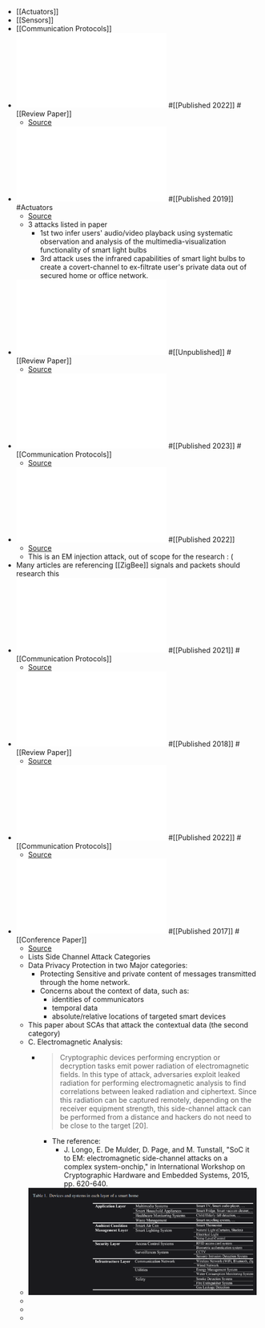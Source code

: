 - [[Actuators]]
- [[Sensors]]
- [[Communication Protocols]]
- ![Smart Home Privacy Protection Methods against A passive Wireless Snooping Side-Cannel Attack](../assets/sensors-22-08564-v3_1732641062625_0.pdf) #[[Published 2022]] #[[Review Paper]]
	- [Source](https://www.mdpi.com/1424-8220/22/21/8564)
- ![Light Ears: Information Leakage via Smart Lights](../assets/3351256_1732641926328_0.pdf) #[[Published 2019]] #Actuators
	- [Source](https://dl.acm.org/doi/abs/10.1145/3351256)
	- 3 attacks listed in paper
		- 1st two infer users' audio/video playback using systematic observation and analysis of the multimedia-visualization functionality of smart light bulbs
		- 3rd attack uses the infrared capabilities of smart light bulbs to create a covert-channel to ex-filtrate user's private data out of secured home or office network.
- ![Security Concerns in IoT Light Bulbs: Investigating Covert Channels](../assets/2408.14613v1_1732656803976_0.pdf) #[[Unpublished]] #[[Review Paper]]
	- [Source](https://arxiv.org/abs/2408.14613)
- ![Wireless Traffic Analysis Based SCA and CM in Smart Home](../assets/3603165.3607446_1732657076087_0.pdf) #[[Published 2023]] #[[Communication Protocols]]
	- [Source](https://dl.acm.org/doi/abs/10.1145/3603165.3607446)
- ![Signal Emulation Attack and Defense for Smart Home IoT](../assets/Signal_Emulation_Attack_and_Defense_for_Smart_Home_IoT_1732676954203_0.pdf) #[[Published 2022]]
	- [Source](https://ieeexplore.ieee.org/abstract/document/9763029)
	- This is an EM injection attack, out of scope for the research : (
- Many articles are referencing [[ZigBee]] signals and packets should research this
- ![WazaBee attacking Zigbee networks by diverting Bluetooth Low Energy chips](../assets/WazaBee_attacking_Zigbee_networks_by_diverting_Bluetooth_Low_Energy_chips_1732678115910_0.pdf) #[[Published 2021]] #[[Communication Protocols]]
	- [Source](https://ieeexplore.ieee.org/abstract/document/9505165)
- ![Smart Home Systems Overview and Comparative Analysis](../assets/Smart_Home_Systems_Overview_and_Comparative_Analysis_1732736637149_0.pdf) #[[Published 2018]] #[[Review Paper]]
	- [Source](https://ieeexplore.ieee.org/abstract/document/8718722)
- ![Don’t Kick Over the Beehive: Attacks and Security Analysis on Zigbee](../assets/3548606.3560703_1732737205683_0.pdf) #[[Published 2022]] #[[Communication Protocols]]
	- [Source](https://dl.acm.org/doi/abs/10.1145/3548606.3560703)
- ![Side channel attacks on smart home systems A short overview](../assets/Side_channel_attacks_on_smart_home_systems_A_short_overview_1732737614044_0.pdf) #[[Published 2017]] #[[Conference Paper]]
	- [Source](https://ieeexplore.ieee.org/abstract/document/8217429)
	- Lists Side Channel Attack Categories
	- Data Privacy Protection in two Major categories:
		- Protecting Sensitive and private content of messages transmitted through the home network.
		- Concerns about the context of data, such as:
			- identities of communicators
			- temporal data
			- absolute/relative locations of targeted smart devices
	- This paper about SCAs that attack the contextual data (the second category)
	- C. Electromagnetic Analysis:
		- > Cryptographic devices performing encryption or decryption tasks emit power radiation of electromagnetic fields. In this type of attack, adversaries exploit leaked radiation for performing electromagnetic analysis to find correlations between leaked radiation and ciphertext. Since this radiation can be captured remotely, depending on the receiver equipment strength, this side-channel attack can be performed from a distance and hackers do not need to be close to the target [20].
			- The reference:
				- J. Longo, E. De Mulder, D. Page, and M. Tunstall, "SoC it to EM: electromagnetic side-channel attacks on a complex system-onchip," in International Workshop on Cryptographic Hardware and Embedded Systems, 2015, pp. 620-640.
	- ![image.png](../assets/image_1732845025260_0.png)
	-
	-
	-